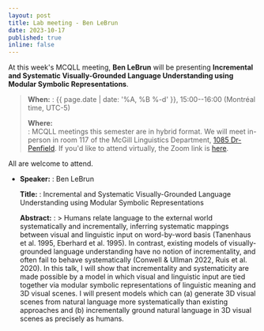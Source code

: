 ```yaml
---
layout: post
title: Lab meeting - Ben LeBrun
date: 2023-10-17
published: true
inline: false
---
```


At this week's MCQLL meeting, **Ben LeBrun** will
be presenting **Incremental and Systematic Visually-Grounded Language Understanding using Modular Symbolic Representations**.

> __When:__ 
> : {{ page.date | date: '%A, %B %-d' }}, 15:00--16:00 (Montréal time, UTC-5)
>
> __Where:__  
> : MCQLL meetings this semester are in hybrid format.  We will meet in-person
> in room 117 of the McGill Linguistics Department, [1085
> Dr-Penfield](https://maps.mcgill.ca/?cmp=1&txt=EN&id=Penfield1085). If you'd
> like to attend virtually, the Zoom link is
> [here](https://mcgill.zoom.us/j/85321158610).


All are welcome to attend.

-  __Speaker:__
    : Ben LeBrun

    __Title:__
    : Incremental and Systematic Visually-Grounded Language Understanding using Modular Symbolic Representations

    __Abstract:__ 
    : >  Humans relate language to the external world systematically and incrementally, inferring systematic mappings between visual and linguistic input on word-by-word basis (Tanenhaus et al. 1995, Eberhard et al. 1995). In contrast, existing models of visually-grounded language understanding have no notion of incrementality, and often fail to behave systematically (Conwell & Ullman 2022, Ruis et al. 2020). In this talk, I will show that incrementality and systematicity are made possible by a model in which visual and linguistic input are tied together via modular symbolic representations of linguistic meaning and 3D visual scenes. I will present models which can (a) generate 3D visual scenes from natural language more systematically than existing approaches and (b) incrementally ground natural language in 3D visual scenes as precisely as humans. 

